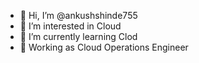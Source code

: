 - 👋 Hi, I’m @ankushshinde755
- 👀 I’m interested in Cloud
- 🌱 I’m currently learning Clod
- 💞️ Working as Cloud Operations Engineer 



<!---
ankushshinde755/ankushshinde755 is a ✨ special ✨ repository because its `README.md` (this file) appears on your GitHub profile.
You can click the Preview link to take a look at your changes.
--->
